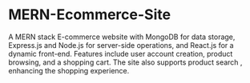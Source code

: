 # MERN-Ecommerce-Site
A MERN stack E-commerce website with MongoDB for data storage, Express.js and Node.js for server-side operations, and React.js for a dynamic front-end. Features include user account creation, product browsing, and a shopping cart. The site also supports product search , enhancing the shopping experience.
